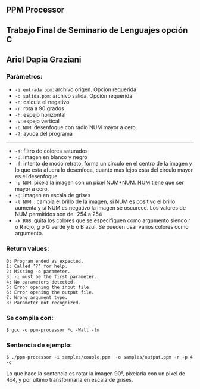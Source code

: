 ## PPM Processor 
## Trabajo Final de Seminario de Lenguajes opción C
## Ariel Dapia Graziani


### Parámetros:

* `-i entrada.ppm`: archivo origen. Opción requerida
* `-o salida.ppm`: archivo salida. Opción requerida
* `-n`: calcula el negativo
* `-r`: rota a 90 grados
* `-h`: espejo horizontal
* `-v`: espejo vertical
* `-b NUM`: desenfoque con radio NUM mayor a cero.
* `-?`: ayuda del programa
---------------------------------------------------------------------------------------------------------------
* `-s`: filtro de colores saturados
* `-d`: imagen en blanco y negro
* `-f`: intento de modo retrato, forma un circulo en el centro de la imagen y lo que esta afuera lo desenfoca, cuanto mas lejos esta del circulo mayor es el desenfoque
* `-p NUM`: pixela la imagen con un pixel NUM*NUM. NUM tiene que ser mayor a cero.
* `-g`: imagen en escala de grises
* `-l NUM `: cambia el brillo de la imagen, si NUM es positivo el brillo aumenta y si NUM es negativo la imagen se oscurece. Los valores de NUM permitidos son de -254 a 254
* `-k RGB`: quita los colores que se especifiquen como argumento siendo r o R rojo, g o G verde y b o B azul. Se pueden usar varios colores como argumento.

### Return values:

	0: Program ended as expected.
	1: Called ‘?’ for help.
	2: Missing -o parameter.
	3: -i must be the first parameter.
	4: No parameters detected.
	5: Error opening the input file.
	6: Error opening the output file.
	7: Wrong argument type.
	8: Parameter not recognized.

### Se compila con:
```
$ gcc -o ppm-processor *c -Wall -lm
```	
### Sentencia de ejemplo:
```
$ ./ppm-processor -i samples/couple.ppm  -o samples/output.ppm -r -p 4 -g
```
Lo que hace la sentencia es rotar la imagen 90°, pixelarla con un  pixel de 4x4, y por último transformarla en escala de grises.

